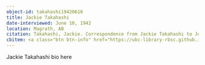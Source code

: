 ```yaml
---
object-id: takahashi19420610
title: Jackie Takahashi
date-interviewed: June 10, 1942
location: Magrath, AB
citation: Takahashi, Jackie. Correspondence from Jackie Takahashi to Joan Gillis. 10 June 1942. RBSC-ARC-1786-01-25. Joan Gillis fonds. University of British Columbia Library Rare Books and Special Collections, Vancouver, Canada.
cbitem: <a class="btn btn-info" href="https://ubc-library-rbsc.github.io/gillis-2021/item.html?id=gillis029">View Item</a>
---
```


Jackie Takahashi bio here
